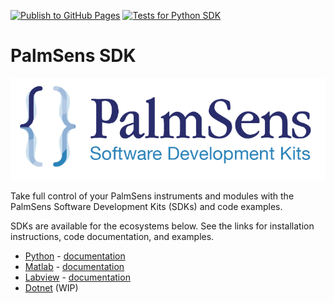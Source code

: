 [![Publish to GitHub Pages](https://github.com/PalmSens/PalmSens_SDK/actions/workflows/publish-docs.yml/badge.svg)](https://github.com/PalmSens/PalmSens_SDK/actions/workflows/publish-docs.yml)
[![Tests for Python SDK](https://github.com/PalmSens/PalmSens_SDK/actions/workflows/python-tests.yml/badge.svg)](https://github.com/PalmSens/PalmSens_SDK/actions/workflows/python-tests.yml)

# PalmSens SDK

![PalmSens Banner](./docs/start/modules/ROOT/images/banner.png)

Take full control of your PalmSens instruments and modules with the PalmSens Software Development Kits (SDKs) and code examples.

SDKs are available for the ecosystems below. See the links for installation instructions, code documentation, and examples.

- [Python](./python) - [documentation](https://palmsens.github.io/PalmSens_SDK/python/latest/index.html)
- [Matlab](./matlab) - [documentation](https://palmsens.github.io/PalmSens_SDK/matlab/latest/index.html)
- [Labview](./labview) - [documentation](https://palmsens.github.io/PalmSens_SDK/labview/latest/index.html)
- [Dotnet](./dotnet) (WIP)


